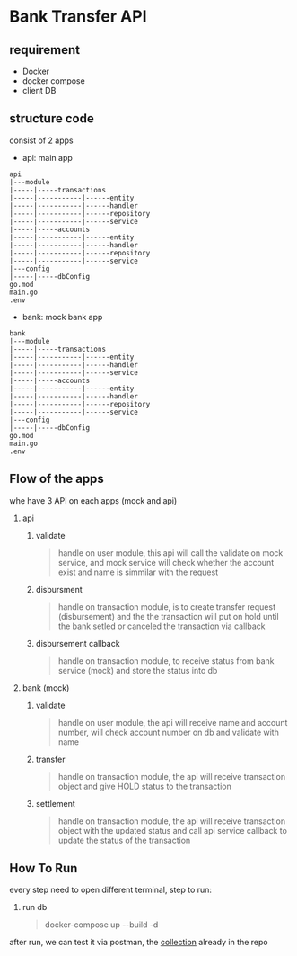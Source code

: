 # Bank Transfer API
## requirement
- Docker
- docker compose
- client DB
  
## structure code
consist of 2 apps
- api: main app
```
api
|---module
|-----|-----transactions
|-----|-----------|------entity
|-----|-----------|------handler
|-----|-----------|------repository
|-----|-----------|------service
|-----|-----accounts
|-----|-----------|------entity
|-----|-----------|------handler
|-----|-----------|------repository
|-----|-----------|------service
|---config
|-----|-----dbConfig
go.mod
main.go
.env
```
- bank: mock bank app
```
bank
|---module
|-----|-----transactions
|-----|-----------|------entity
|-----|-----------|------handler
|-----|-----------|------service
|-----|-----accounts
|-----|-----------|------entity
|-----|-----------|------handler
|-----|-----------|------repository
|-----|-----------|------service
|---config
|-----|-----dbConfig
go.mod
main.go
.env
```
## Flow of the apps
whe have 3 API on each apps (mock and api)

1. api
   1. validate
      > handle on user module, this api will call the validate on mock service, and mock service will check whether the account exist and name is simmilar with the request
    2. disbursment
       > handle on transaction module, is to create transfer request (disbursement) and the the transaction will put on hold until the bank setled or canceled the transaction via callback
      3. disbursement callback
         > handle on transaction module, to receive status from bank service (mock) and store the status into db


2. bank (mock)
   1. validate
      > handle on user module, the api will receive name and account number, will check account number on db and validate with name
    2. transfer
       > handle on transaction module, the api will receive transaction object and give HOLD status to the transaction
      3. settlement
         > handle on transaction module, the api will receive transaction object with the updated status and call api service callback to update the status of the transaction
## How To Run
every step need to open different terminal,
step to run: 
1. run db
   > docker-compose up --build -d

after run, we can test it via postman, the [collection](postman.json)  already in the repo



